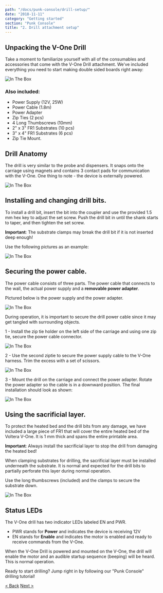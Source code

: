 ```yaml
---
path: "/docs/punk-console/drill-setup/"
date: "2018-11-11"
category: "Getting started"
section: "Punk Console"
title: "2. Drill attachment setup"
---
```


## Unpacking the V-One Drill

Take a moment to familiarize yourself with all of the consumables and accessories that come with the V-One Drill attachment. We've included everything you need to start making double sided boards right away:

<div class="media-wrapper">
<img alt="In The Box" src="/docs/gettingStarted/punkConsole/drillSetup/consumables.png">
</div>

### Also included:

- Power Supply (12V, 25W)
- Power Cable (1.8m)
- Power Adapter
- Zip Ties (2 pcs)
- 4 Long Thumbscrews (10mm)
- 2" x 3" FR1 Substrates (10 pcs)
- 3" x 4" FR1 Substrates (6 pcs)
- Zip Tie Mount.

## Drill Anatomy

The drill is very similar to the probe and dispensers. It snaps onto the carriage using magnets and contains 3 contact pads for communication with the V-One. One thing to note - the device is externally powered.

<div class="media-wrapper">
<img alt="In The Box" src="/docs/gettingStarted/punkConsole/drillSetup/LabeledDrill.png">
</div>

## Installing and changing drill bits.

To install a drill bit, insert the bit into the coupler and use the provided 1.5 mm hex key to adjust the set screw. Push the drill bit in until the shank starts to taper, and then tighten the set screw.

<div class="important info">
<p><strong>Important</strong>: The substrate clamps may break the drill bit if it is not inserted deep enough!</p>
</div>

Use the following pictures as an example:

<div class="media-wrapper">
<img alt="In The Box" src="/docs/gettingStarted/punkConsole/drillSetup/goldilocks.jpg">
</div>

## Securing the power cable.

The power cable consists of three parts. The power cable that connects to the wall, the actual power supply and a **removable power adapter**.

Pictured below is the power supply and the power adapter.

<div class="media-wrapper">
<img alt="In The Box" src="/docs/gettingStarted/punkConsole/drillSetup/powerAdapter.jpg">
</div>

During operation, it is important to secure the drill power cable since it may get tangled with surrounding objects.

1 - Install the zip tie holder on the left side of the carriage and using one zip tie, secure the power cable connector.

<div class="media-wrapper">
<img alt="In The Box" src="/docs/gettingStarted/punkConsole/drillSetup/ZipTie1.jpg">
</div>

2 - Use the second ziptie to secure the power supply cable to the V-One harness. Trim the excess with a set of scissors.

<div class="media-wrapper">
<img alt="In The Box" src="/docs/gettingStarted/punkConsole/drillSetup/ZipTie3.jpg">
</div>

3 - Mount the drill on the carriage and connect the power adapter. Rotate the power adapter so the cable is in a downward position. The final installation should look as shown:

<div class="media-wrapper">
<img alt="In The Box" src="/docs/gettingStarted/punkConsole/drillSetup/ZipTie2.jpg">
</div>

## Using the sacrificial layer.

To protect the heated bed and the drill bits from any damage, we have included a large piece of FR1 that will cover the entire heated bed of the Voltera V-One. It is 1 mm thick and spans the entire printable area.

<div class="important info">
<p><strong>Important</strong>: Always install the sacrificial layer to stop the drill from damaging the heated bed!</p>
</div>

When clamping substrates for drilling, the sacrificial layer must be installed underneath the substrate. It is normal and expected for the drill bits to partially perforate this layer during normal operation.

Use the long thumbscrews (included) and the clamps to secure the substrate down.

<div class="media-wrapper">
<img alt="In The Box" src="/docs/gettingStarted/punkConsole/drillSetup/sacrificialLayer.jpg">
</div>

## Status LEDs

The V-One drill has two indicator LEDs labeled EN and PWR.

- PWR stands for **Power** and indicates the device is receiving 12V
- EN stands for **Enable** and indicates the motor is enabled and ready to receive commands from the V-One.

When the V-One Drill is powered and mounted on the V-One, the drill will enable the motor and an audible startup sequence (beeping) will be heard. This is normal operation.

Ready to start drilling? Jump right in by following our "Punk Console" drilling tutorial!

<div class="navigation">
    <a href="/docs/punk-console/drill-safety/" class="left">< Back</a>
    <a href="/docs/punk-console/drill-the-holes/" class="right">Next ></a>
</div>

